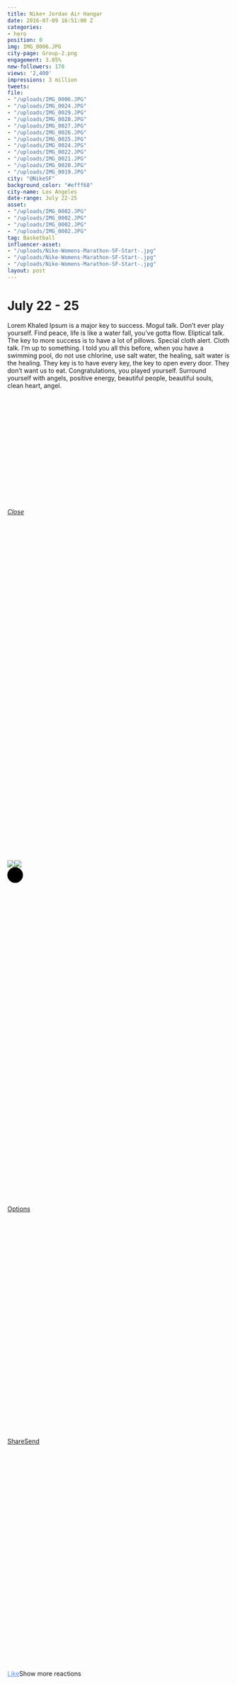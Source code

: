 ```yaml
---
title: Nike+ Jordan Air Hangar
date: 2016-07-09 16:51:00 Z
categories:
- hero
position: 0
img: IMG_0006.JPG
city-page: Group-2.png
engagement: 3.05%
new-followers: 178
views: '2,400'
impressions: 3 million
tweets: 
file:
- "/uploads/IMG_0006.JPG"
- "/uploads/IMG_0024.JPG"
- "/uploads/IMG_0029.JPG"
- "/uploads/IMG_0028.JPG"
- "/uploads/IMG_0027.JPG"
- "/uploads/IMG_0026.JPG"
- "/uploads/IMG_0025.JPG"
- "/uploads/IMG_0024.JPG"
- "/uploads/IMG_0022.JPG"
- "/uploads/IMG_0021.JPG"
- "/uploads/IMG_0020.JPG"
- "/uploads/IMG_0019.JPG"
city: "@NikeSF"
background_color: "#efff68"
city-name: Los Angeles
date-range: July 22-25
asset:
- "/uploads/IMG_0002.JPG"
- "/uploads/IMG_0002.JPG"
- "/uploads/IMG_0002.JPG"
- "/uploads/IMG_0002.JPG"
tag: Basketball
influencer-asset:
- "/uploads/Nike-Womens-Marathon-SF-Start-.jpg"
- "/uploads/Nike-Womens-Marathon-SF-Start-.jpg"
- "/uploads/Nike-Womens-Marathon-SF-Start-.jpg"
layout: post
---
```


# July 22 - 25

Lorem Khaled Ipsum is a major key to success. Mogul talk. Don’t ever play yourself. Find peace, life is like a water fall, you’ve gotta flow. Eliptical talk. The key to more success is to have a lot of pillows. Special cloth alert. Cloth talk. I’m up to something. I told you all this before, when you have a swimming pool, do not use chlorine, use salt water, the healing, salt water is the healing. They key is to have every key, the key to open every door. They don’t want us to eat. Congratulations, you played yourself. Surround yourself with angels, positive energy, beautiful people, beautiful souls, clean heart, angel.

<div class="stageWrapper lfloat _ohe" style="width: 660px; line-height: 525px;"><div class="fbPhotoSnowliftFullScreen fullScreenSwitch titleButton" id="fullScreenSwitch"><a data-hover="tooltip" data-tooltip-content="Enter Fullscreen" data-tooltip-position="below" data-tooltip-alignh="right" href="#" id="fbPhotoSnowliftFullScreenSwitch" data-ft="{&quot;tn&quot;:&quot;+?&quot;}" role="button"></a><a class="_xlt _418x" href="#" data-ft="{&quot;tn&quot;:&quot;+\u003C&quot;}" data-testid="xhp_fb__photos__snowliftclose" role="button"><i class="img sp_dzQ0-J7EIY9 sx_36397b"><u>Close</u></i></a></div><div class="stage" data-ft="{&quot;tn&quot;:&quot;E&quot;}"><div class="fbPhotosPhotoTagboxes tagContainer" id="fbPhotoSnowliftTagBoxes"><div class="tagsWrapper" style="width: 525px; height: 525px;"></div></div><div class="fbPhotoTagApproval hidden_elem" id="fbPhotoSnowliftTagApproval"></div><div class="_5bai" id="fbPhotoSnowliftComputerVisionInfo"></div><div class="_2-sx" style="width: 525px; height: 525px;"><img class="hidden_elem" crossorigin="anonymous" src="https://scontent-dfw1-1.xx.fbcdn.net/t31.7935-8/13738230_10154371463309114_706752625_n.jpg"><img src="https://scontent-dfw1-1.xx.fbcdn.net/v/t1.0-9/13707795_10154371463154114_5237598216200516368_n.jpg?oh=8c1d8180aedf7d1ce8e3ac9e2adf9bc7&amp;oe=581BD3C1" class="hidden_elem"><div class="_3lfe"><div data-reactroot="" class="_q52"><div class="_5qys" style="width: 35px; height: 35px;"><svg class="_5qyy" width="35" height="35"><g class="_4zpd"><circle cx="17.5" cy="17.5" r="17.5"></circle><g class="_4zpf"><circle class="_4zpg" cx="17.5" cy="17.5" r="17.5"></circle><circle class="_4zph" cx="17.5" cy="17.5" r="12" style="stroke-width: 1;"></circle><circle cx="17.5" cy="17.5" r="2"></circle><polygon points="15,5 20,5 17.5,2"></polygon><g transform="translate(17.5,17.5)"><path d="M-4.971524339082606,-7.502262708403995A9,9 0 0,1 4.698302138636542,-7.676324446900567L1.8271174983586551,-2.985237284905776A3.5,3.5 0 0,0 -1.9333705763099023,-2.917546608823776Z"></path></g></g></g></svg></div></div></div><canvas width="1024" height="1024" class="_2a6s" tabindex="0"></canvas></div></div><div class="videoStage" data-ft="{&quot;tn&quot;:&quot;F&quot;}"></div><div class="stageActions" id="snowliftStageActions" data-ft="{&quot;tn&quot;:&quot;+\u0040&quot;}"><div class="clearfix snowliftOverlay snowliftOverlayBar rightButtons"><div class="overlayBarButtons rfloat _ohf"><div class="_6a _6b fbPhotosPhotoActions" id="fbPhotoSnowliftActions"><div class="_6a _6b uiPopover bottomBarActions _5v-0" data-ft="{&quot;tn&quot;:&quot;+R&quot;}" id="u_jsonp_3_y"><a class="fbPhotoSnowliftDropdownButton _p uiButton" href="#" role="button" data-action-type="open_options_flyout" aria-haspopup="true" aria-expanded="false" rel="toggle" id="u_jsonp_3_z"><span class="uiButtonText">Options</span></a></div></div><div class="fbPhotosPhotoButtons" id="fbPhotoSnowliftButtons"><div class="separatorBorder"></div><div class="_6a _6b bottomButtonsBar"><a class="buttonLink" data-action-type="open_share_dialog" rel="dialog" href="/ajax/sharer/?s=2&amp;appid=2305272732&amp;id=10154371463154114&amp;p%5B0%5D=10154371463154114&amp;sharer_type=all_modes&amp;feedback_source=17" data-ft="{&quot;tn&quot;:&quot;J&quot;}" role="button">Share</a><a class="buttonLink" data-action-type="open_send_dialog" rel="dialog" href="/ajax/sharer/?s=2&amp;appid=2305272732&amp;id=10154371463154114&amp;p%5B0%5D=10154371463154114&amp;sharer_type=message_only&amp;feedback_source=17" data-ft="{&quot;tn&quot;:&quot;+K&quot;}" role="button">Send</a><span class="_4qo2 _5kmh buttonLink" id="u_jsonp_3_15"><div data-reactroot="" class="_khz"><a aria-pressed="true" class="UFILikeLink _4x9- _4x9_ _48-k UFILinkBright" data-testid="fb-ufi-unlikelink" href="#" role="button" tabindex="0" style="color: rgb(88, 144, 255);"><!-- react-text: 4 -->Like<!-- /react-text --></a><span role="button" class="accessible_elem" tabindex="-1">Show more reactions</span></div></span><div class="separatorBorder fbPhotoSnowliftExpand"></div><a class="buttonLink fbPhotoSnowliftCollapse clearfix" title="Toggle comments view" href="#" data-ft="{&quot;tn&quot;:&quot;S&quot;}" role="button"><span class="fbPhotoSnowliftExpand"><span style="padding-left: 19px;" class="uiIconText likeCount"><i class="img sp_gTlIMMtbro4 sx_de50d2" style="top: 0px;"></i><span class="likeCountNum">17775</span></span><span style="padding-left: 17px;" class="uiIconText commentCount"><i class="img sp_gTlIMMtbro4 sx_035332" style="top: 0px;"></i>740</span></span></a></div><div class="clearfix cropMessage _52ju"><div class="rfloat _ohf"><a class="mhm _287i cancelCroppingLink" href="#" role="button">Cancel</a><a class="_42ft _4jy0 doneCroppingLink _4jy3 _4jy1 selected _51sy" role="button" href="#">Done Cropping</a></div><div class="pvs _50f3">Drag the corners of the box above to crop your new profile photo.</div></div><div class="saveProfilePicMessage">Saving your new profile picture</div></div></div><div class="mediaTitleInfo"><div class="mediaTitleBoxFlex"><div id="fbPhotoSnowliftMediaTitle"><div class="fbPhotoMediaTitle"><span class="fbPhotoMediaTitleNoFullScreen"><a href="https://www.facebook.com/media/set/?set=a.170422069113.120009.20825389113&amp;type=3" title="Timeline Photos" data-ft="{&quot;tn&quot;:&quot;C&quot;}">Timeline Photos</a></span><span class="fbPhotoMediaTitleFullScreen"><a href="https://www.facebook.com/nikesportswear/"><img class="_s0 fbPhotoSnowliftProfilePic _ry img" src="https://scontent-dfw1-1.xx.fbcdn.net/v/t1.0-1/c55.55.690.690/s50x50/945178_10151786801084114_316219950_n.jpg?oh=7d1603015be2a63d648ad1f3c23ee2e8&amp;oe=582D85A8" alt=""><span>Nike Sportswear</span></a> · <a href="https://www.facebook.com/media/set/?set=a.170422069113.120009.20825389113&amp;type=3">Timeline Photos</a></span></div></div><span class="mlm count" id="fbPhotoSnowliftPositionAndCount"></span><div class="mediaTitleInfoSpacer"></div></div></div></div><div class="fbPhotosPhotoTagboxBase newTagBox hidden_elem" style=""><div class="borderTagBox"><div class="innerTagBox"><div class="ieContentFix">&nbsp;&nbsp;&nbsp;&nbsp;</div></div></div><div class="tag" style=""><div class="tagPointer"><i class="tagArrow img sp_dzQ0-J7EIY9 sx_bbf9bf"></i><div class="tagName"></div></div></div></div><div class="fbPhotoTagger hidden_elem"><div class="faceBox"><div class="typeaheadWrapper"><div class="typeaheadContainer"><div class="arrow"><div class="nub"></div></div><div class="typeaheadBackdrop"><div class="mbs typeaheadLabel">Type any name to tag:</div><div class="clearfix uiTokenizer uiNormalTokenizer photoTagTokenizer" id="u_jsonp_2_1a"><div class="uiTypeahead photoTagTypeahead" data-ft="{&quot;tn&quot;:&quot;+Q&quot;}" id="u_jsonp_2_1b"><div class="wrap"><input type="hidden" autocomplete="off" class="hiddenInput"><div class="innerWrap"><div class="uiStickyPlaceholderInput uiStickyPlaceholderEmptyInput"><div class="placeholder" aria-hidden="true">Type any name</div><input type="text" class="inputtext textInput" name="user_name" placeholder="" autocomplete="off" aria-autocomplete="list" aria-expanded="false" aria-owns="typeahead_list_u_jsonp_2_1b" aria-haspopup="true" role="combobox" spellcheck="false" id="u_jsonp_2_1c" aria-label="Type any name"></div></div></div></div></div></div></div></div></div></div></div><div class="_4d47" id="fbPhotoSnowliftLocationSuggestionOverlay"></div><a class="snowliftPager prev" title="Previous" data-ft="{&quot;tn&quot;:&quot;+>&quot;}"><i></i></a><a class="snowliftPager next hilightPager" title="Next" data-ft="{&quot;tn&quot;:&quot;+=&quot;}"><i></i></a><div class="photoError stageError hidden_elem" id="fbPhotoSnowliftError"></div></div>